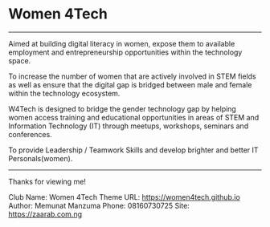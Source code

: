 # Women 4Tech
---
Aimed at building digital literacy in women, expose them to available employment and entrepreneurship opportunities within the technology space. 

To increase the number of women that are actively involved in STEM fields as well as ensure that the digital gap is bridged between male and female within the technology ecosystem.

W4Tech is designed to bridge the gender technology gap by helping women access training and educational opportunities in areas of STEM and Information Technology (IT) through meetups, workshops, seminars and conferences. 

To provide Leadership / Teamwork Skills and develop brighter and better IT Personals(women).

---
Thanks for viewing me!

Club Name: Women 4Tech
Theme URL: https://women4tech.github.io
Author: Memunat Manzuma
Phone:	08160730725
Site: https://zaarab.com.ng
